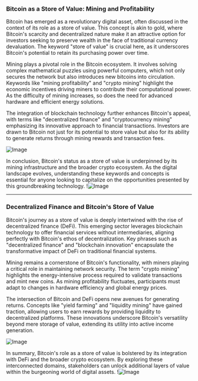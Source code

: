 ### Bitcoin as a Store of Value: Mining and Profitability

Bitcoin has emerged as a revolutionary digital asset, often discussed in the context of its role as a store of value. This concept is akin to gold, where Bitcoin's scarcity and decentralized nature make it an attractive option for investors seeking to preserve wealth in the face of traditional currency devaluation. The keyword "store of value" is crucial here, as it underscores Bitcoin's potential to retain its purchasing power over time.

Mining plays a pivotal role in the Bitcoin ecosystem. It involves solving complex mathematical puzzles using powerful computers, which not only secures the network but also introduces new bitcoins into circulation. Keywords like "mining profitability" and "crypto mining" highlight the economic incentives driving miners to contribute their computational power. As the difficulty of mining increases, so does the need for advanced hardware and efficient energy solutions.

The integration of blockchain technology further enhances Bitcoin's appeal, with terms like "decentralized finance" and "cryptocurrency mining" emphasizing its innovative approach to financial transactions. Investors are drawn to Bitcoin not just for its potential to store value but also for its ability to generate returns through mining rewards and transaction fees.

![Image](https://github.com/user-attachments/assets/3be06921-4469-491d-bd37-5f14c53422b7)

In conclusion, Bitcoin's status as a store of value is underpinned by its mining infrastructure and the broader crypto ecosystem. As the digital landscape evolves, understanding these keywords and concepts is essential for anyone looking to capitalize on the opportunities presented by this groundbreaking technology. !![Image](https://github.com/user-attachments/assets/3be06921-4469-491d-bd37-5f14c53422b7)

---

### Decentralized Finance and Bitcoin's Store of Value

Bitcoin's journey as a store of value is deeply intertwined with the rise of decentralized finance (DeFi). This emerging sector leverages blockchain technology to offer financial services without intermediaries, aligning perfectly with Bitcoin's ethos of decentralization. Key phrases such as "decentralized finance" and "blockchain innovation" encapsulate the transformative impact of DeFi on traditional financial systems.

Mining remains a cornerstone of Bitcoin's functionality, with miners playing a critical role in maintaining network security. The term "crypto mining" highlights the energy-intensive process required to validate transactions and mint new coins. As mining profitability fluctuates, participants must adapt to changes in hardware efficiency and global energy prices.

The intersection of Bitcoin and DeFi opens new avenues for generating returns. Concepts like "yield farming" and "liquidity mining" have gained traction, allowing users to earn rewards by providing liquidity to decentralized platforms. These innovations underscore Bitcoin's versatility beyond mere storage of value, extending its utility into active income generation.

![Image](https://github.com/user-attachments/assets/3be06921-4469-491d-bd37-5f14c53422b7)

In summary, Bitcoin's role as a store of value is bolstered by its integration with DeFi and the broader crypto ecosystem. By exploring these interconnected domains, stakeholders can unlock additional layers of value within the burgeoning world of digital assets. !![Image](https://github.com/user-attachments/assets/3be06921-4469-491d-bd37-5f14c53422b7)